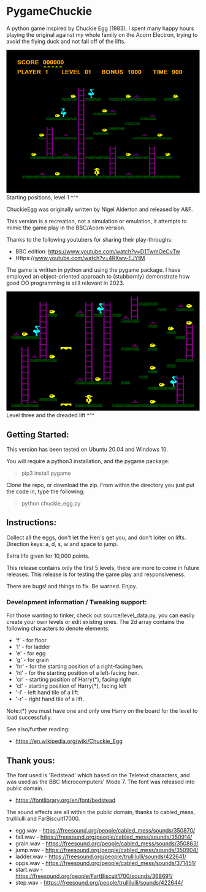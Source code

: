 # PygameChuckie

A python game inspired by Chuckie Egg (1983).
I spent many happy hours playing the original against 
my whole family on the Acorn Electron, trying to avoid 
the flying duck and not fall off of the lifts.  

![Level One](level1.png) Starting positions, level 1 ^^^

ChuckieEgg was originally written by Nigel Alderton 
and released by A&F.

This version is a recreation, not a simulation or 
emulation, it attempts to mimic the game play in
the BBC/Acorn version.

Thanks to the following youtubers for sharing their 
play-throughs:

* BBC edition: https://www.youtube.com/watch?v=D1TwmOeCvTw
* Https://www.youtube.com/watch?v=4RKwv-EJYtM

The game is written in python and using the pygame 
package.
I have employed an object-oriented approach to 
(stubbornly) demonstrate how good OO programming is 
still relevant in 2023.

![Level 2](level2.png) Level three and the dreaded lift ^^^


## Getting Started:

This version has been tested on Ubuntu 20.04 and 
Windows 10.

You will require a python3 installation, and the 
pygame package:

> pip3 install pygame

Clone the repo, or download the zip. 
From within the directory you just put the code in, 
type the following:

> python chuckie_egg.py

## Instructions:

Collect all the eggs, don't let the Hen's get you, 
and don't loiter on lifts. Direction keys: a, d, s, 
w and space to jump. 

Extra life given for 10,000 points.

This release contains only the first 5 levels, there 
are more to come in future releases.  This release is for 
testing the game play and responsiveness. 

There are bugs! and things to fix. Be warned.
Enjoy.

### Development information / Tweaking support:

For those wanting to tinker, check out source/level_data.py, you can easily create your own levels or edit existing ones. 
The 2d array contains the following characters to denote elements:

* 'f' - for floor
* 'l' - for ladder
* 'e' - for egg
* 'g' - for grain
* 'hr' - for the starting position of a right-facing hen.
* 'hl' - for the starting position of a left-facing hen.
* 'cr' - starting position of Harry(*), facing right
* 'cl' - starting position of Harry(*), facing left
* '-l' - left hand tile of a lift.
* '-r' - right hand tile of a lift.

Note:(*) you must have one and only one Harry on the board for the level to load successfully.

See also/further reading:
* https://en.wikipedia.org/wiki/Chuckie_Egg

## Thank yous:

The font used is 'Bedstead' which based on the Teletext 
characters, and was used as the BBC Microcomputers'
Mode 7.  The font was released into public domain.

 * https://fontlibrary.org/en/font/bedstead

The sound effects are all within the public domain, 
thanks to cabled_mess, trullilulli and FarBiscuit17000.

* egg.wav - https://freesound.org/people/cabled_mess/sounds/350870/
* fall.wav - https://freesound.org/people/cabled_mess/sounds/350914/
* grain.wav - https://freesound.org/people/cabled_mess/sounds/350863/
* jump.wav - https://freesound.org/people/cabled_mess/sounds/350904/
* ladder.wav - https://freesound.org/people/trullilulli/sounds/422641/
* opps.wav - https://freesound.org/people/cabled_mess/sounds/371451/
* start.wav - https://freesound.org/people/FartBiscuit1700/sounds/368691/
* step.wav - https://freesound.org/people/trullilulli/sounds/422644/
